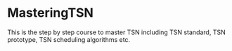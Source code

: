 # MasteringTSN
This is the step by step course to master TSN including TSN standard, TSN prototype, TSN scheduling algorithms etc.
